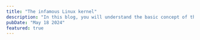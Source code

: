 ```yaml
---
title: "The infamous Linux kernel"
description: "In this blog, you will understand the basic concept of the linux kernel and it's ecosystem in system softwares."
pubDate: "May 18 2024"
featured: true
---
```

